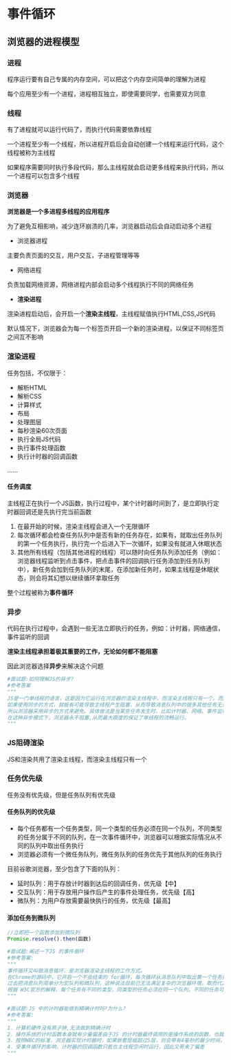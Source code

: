 # 事件循环

## 浏览器的进程模型

### 进程

程序运行要有自己专属的内存空间，可以把这个内存空间简单的理解为进程

每个应用至少有一个进程，进程相互独立，即使需要同学，也需要双方同意

### 线程

有了进程就可以运行代码了，而执行代码需要依靠线程

一个进程至少有一个线程，所以进程开启后会自动创建一个线程来运行代码，这个线程被称为主线程

如果程序需要同时执行多段代码，那么主线程就会启动更多线程来执行代码，所以一个进程可以包含多个线程

### 浏览器

**浏览器是一个多进程多线程的应用程序**

为了避免互相影响，减少连环崩溃的几率，浏览器启动后会自动启动多个进程

- 浏览器进程

主要负责页面的交互，用户交互，子进程管理等等

- 网络进程

负责加载网络资源，网络进程内部会启动多个线程执行不同的网络任务

- **渲染进程**

渲染进程启动后，会开启一个**渲染主线程**，主线程赋值执行HTML,CSS,JS代码

默认情况下，浏览器会为每一个标签页开启一个新的渲染进程，以保证不同标签页之间互不影响

### 渲染进程

任务包括，不仅限于：

- 解析HTML
- 解析CSS
- 计算样式
- 布局
- 处理图层
- 每秒渲染60次页面
- 执行全局JS代码
- 执行事件处理函数
- 执行计时器的回调函数

......

#### 任务调度

主线程正在执行一个JS函数，执行过程中，某个计时器时间到了，是立即执行定时器回调还是先执行完当前函数

1. 在最开始的时候，渲染主线程会进入一个无限循环
1. 每次循环都会检查任务队列中是否有新的任务存在，如果有，就取出任务队列的第一个任务执行，执行完一个后进入下一次循环，如果没有就进入休眠状态
1. 其他所有线程（包括其他进程的线程）可以随时向任务队列添加任务（例如：浏览器线程监听到点击事件，把点击事件的回调执行任务添加到任务队列中），新任务会加到任务队列的末尾，在添加新任务时，如果主线程是休眠状态，则会将其幻想以继续循环拿取任务

整个过程被称为**事件循环**

### 异步

 代码在执行过程中，会遇到一些无法立即执行的任务，例如：计时器，网络通信，事件监听的回调

**渲染主线程承担着极其重要的工作，无论如何都不能阻塞**

因此浏览器选择**异步**来解决这个问题

```python
#面试题:如何理解JS的异步?
#参考答案
"""
JS是一门单线程的语言，这是因为它运行在浏览器的渲染主线程中，而渲染主线程只有一个。而渲染主线程承担着诸多的工作，渲染页面、执行JS都在其中运行。
如果使用同步的方式，就极有可能导致主线程产生阻塞，从而导致消息队列中的很多其他任务无法得到执行。这样一来，一方面会导致繁忙的主线程白白的消耗时间，另一方面导致页面无法及时更新，给用户造成卡死现象。
所以浏览器采用异步的方式来避免。具体做法是当某些任务发生时，比如计时器、网络、事件监听，主线程将任务交给其他线程去处理，自身立即结束任务的执行，转而执行后续代码。当其他线程完成时，将事先传递的回调函数包装成任务，加入到消息队列的末尾排队，等待主线程调度执行。
在这种异步模式下，浏览器永不阻塞,从而最大限度的保证了单线程的流畅运行。
"""
```

### JS阻碍渲染

JS和渲染共用了渲染主线程，而渲染主线程只有一个

### 任务优先级

任务没有优先级，但是任务队列有优先级

#### 任务队列的优先级

- 每个任务都有一个任务类型，同一个类型的任务必须在同一个队列，不同类型的任务分属于不同的队列，在一次事件循环中，浏览器可以根据实际情况从不同的队列中取出任务执行
- 浏览器必须有一个微任务队列，微任务队列的任务优先于其他队列的任务执行

目前谷歌浏览器，至少包含了下面的队列：

- 延时队列：用于存放计时器到达后的回调任务，优先级【中】
- 交互队列：用于存放用户操作后产生的事件处理任务，优先级【高】
- 微队列：为用户存放需要最快执行的任务，优先级【最高】

#### 添加任务到微队列

```javascript
//立即把一个函数添加到微队列
Promise.resolve().then(函数)
```

```python
#面试题:阐述一下JS 的事件循环
#参考答案:
"""
事件循环又叫做消息循环，是浏览器渲染主线程的工作方式。
在Chrome的源码中，它开启一个不会结束的 for循环，每次循环从消息队列中取出第一个任务执行，而其他线程只需要在合适的时候将任务加入到队列末尾即可。
过去把消息队列简单分为宏队列和微队列，这种说法目前已无法满足复杂的浏览器环境，取而代之的是一种更加灵活多变的处理方式。
根据 W3C官方的解释，每个任务有不同的类型，同类型的任务必须在同一个队列，不同的任务可以属于不同的队列。不同任务队列有不同的优先级，在一次事件循环中，由浏览器自行决定取哪一个队列的任务。但浏览器必须有一个微队列，微队列的任务一定具有最高的优先级，必须优先调度执行。
"""
```

```python
#面试题:JS 中的计时器能做到精确计时吗?为什么?
#参考答案:
"""
1．计算机硬件没有原子钟,无法做到精确计时
2．操作系统的计时函数本身就有少量偏差由于JS 的计时器最终调用的是操作系统的函数，也就携带了这些偏差
3．按照WBC的标准，浏览器实现计时器时，如果嵌套层级超过5层，则会带有4毫秒的最少时间，这样在计时时间少于4毫秒时又带来了偏差
4．受事件循环的影响，计时器的回调函数只能在主线程空闲时运行，因此又带来了偏差
"""
```

